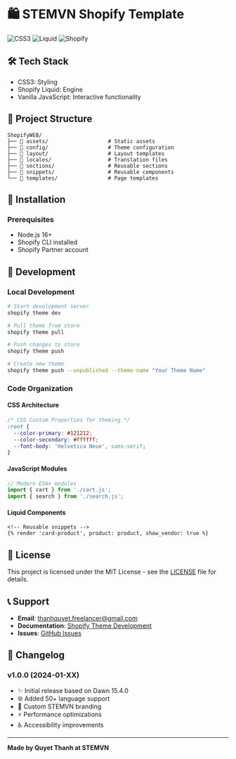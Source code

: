 # 🛍️ STEMVN Shopify Template
![CSS3](https://img.shields.io/badge/CSS3-1572B6?style=for-the-badge&logo=css3&logoColor=white)
![Liquid](https://img.shields.io/badge/Liquid-7AB55C?style=for-the-badge&logo=shopify&logoColor=white)
![Shopify](https://img.shields.io/badge/Shopify-7AB55C?style=for-the-badge&logo=shopify&logoColor=white)

## 🛠️ Tech Stack

* CSS3: Styling
* Shopify Liquid: Engine
* Vanilla JavaScript: Interactive functionality

## 📁 Project Structure

```
ShopifyWEB/
├── 📁 assets/                   # Static assets
├── 📁 config/                   # Theme configuration
├── 📁 layout/                   # Layout templates
├── 📁 locales/                  # Translation files
├── 📁 sections/                 # Reusable sections
├── 📁 snippets/                 # Reusable components
└── 📁 templates/                # Page templates
```

## 🚀 Installation

### Prerequisites
- Node.js 16+
- Shopify CLI installed
- Shopify Partner account


## 🔧 Development

### Local Development

```bash
# Start development server
shopify theme dev

# Pull theme from store
shopify theme pull

# Push changes to store
shopify theme push

# Create new theme
shopify theme push --unpublished --theme-name "Your Theme Name"
```

### Code Organization

#### CSS Architecture
```css
/* CSS Custom Properties for theming */
:root {
  --color-primary: #121212;
  --color-secondary: #ffffff;
  --font-body: 'Helvetica Neue', sans-serif;
}
```

#### JavaScript Modules
```javascript
// Modern ES6+ modules
import { cart } from './cart.js';
import { search } from './search.js';
```

#### Liquid Components
```liquid
<!-- Reusable snippets -->
{% render 'card-product', product: product, show_vendor: true %}
```


## 📝 License

This project is licensed under the MIT License - see the [LICENSE](LICENSE) file for details.

## 📞 Support

- **Email**: thanhquyet.freelancer@gmail.com
- **Documentation**: [Shopify Theme Development](https://shopify.dev/themes)
- **Issues**: [GitHub Issues](https://github.com/mellivora24/stemvn-shopify-template/issues)

## 🔄 Changelog

### v1.0.0 (2024-01-XX)
- ✨ Initial release based on Dawn 15.4.0
- 🌐 Added 50+ language support
- 🎨 Custom STEMVN branding
- ⚡ Performance optimizations
- ♿ Accessibility improvements

---

**Made by Quyet Thanh at STEMVN**